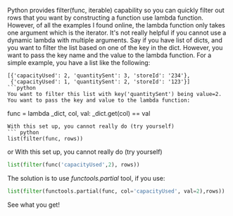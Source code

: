 Python provides filter(func, iterable) capability so you can quickly filter out rows that you want by constructing a function
use lambda function. However, of all the examples I found online, the lambda function only takes one argument which is the iterator. 
It's not really helpful if you cannot use a dynamic lambda with multiple arguments. Say if you have list of dicts, and you want 
to filter the list based on one of the key in the dict. However, you want to pass the key name and the value to the lambda function. 
For a simple example, you have a list like the following:
```
[{'capacityUsed': 2, 'quantitySent': 3, 'storeId': '234'},
 {'capacityUsed': 1, 'quantitySent': 2, 'storeId': '123'}]
```python
You want to filter this list with key('quantitySent') being value=2. You want to pass the key and value to the lambda function:
```
func = lambda _dict, col, val: _dict.get(col) == val
```
With this set up, you cannot really do (try yourself)
``` python 
list(filter(func, rows))
```
or
With this set up, you cannot really do (try yourself)
``` python 
list(filter(func('capacityUsed',2), rows))
```
The solution is to use *functools.partial* tool, if you use:
``` python 
list(filter(functools.partial(func, col='capacityUsed', val=2),rows))
```
See what you get!
